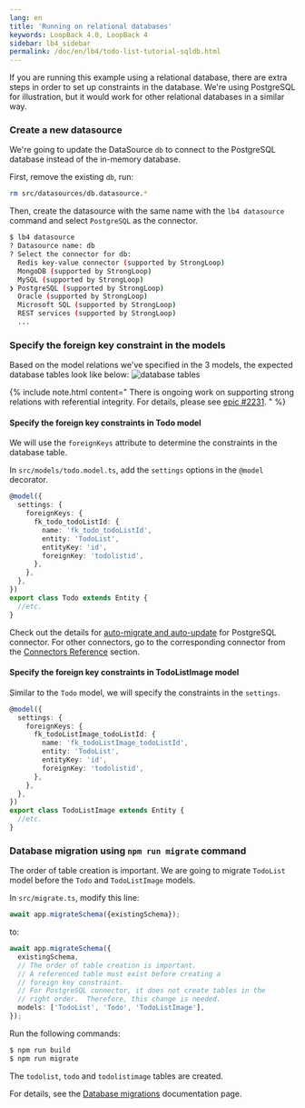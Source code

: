 ```yaml
---
lang: en
title: 'Running on relational databases'
keywords: LoopBack 4.0, LoopBack 4
sidebar: lb4_sidebar
permalink: /doc/en/lb4/todo-list-tutorial-sqldb.html
---
```


If you are running this example using a relational database, there are extra
steps in order to set up constraints in the database. We're using PostgreSQL for
illustration, but it would work for other relational databases in a similar way.

### Create a new datasource

We're going to update the DataSource `db` to connect to the PostgreSQL database
instead of the in-memory database.

First, remove the existing `db`, run:

```sh
rm src/datasources/db.datasource.*
```

Then, create the datasource with the same name with the `lb4 datasource` command
and select `PostgreSQL` as the connector.

```sh
$ lb4 datasource
? Datasource name: db
? Select the connector for db:
  Redis key-value connector (supported by StrongLoop)
  MongoDB (supported by StrongLoop)
  MySQL (supported by StrongLoop)
❯ PostgreSQL (supported by StrongLoop)
  Oracle (supported by StrongLoop)
  Microsoft SQL (supported by StrongLoop)
  REST services (supported by StrongLoop)
  ...
```

### Specify the foreign key constraint in the models

Based on the model relations we've specified in the 3 models, the expected
database tables look like below:
![database tables](todo-list-tutorial-dbtables.png)

{% include note.html content="
There is ongoing work on supporting strong relations with referential integrity.  For details, please see [epic #2231](https://github.com/strongloop/loopback-next/issues/2331).
" %}

#### Specify the foreign key constraints in Todo model

We will use the `foreignKeys` attribute to determine the constraints in the
database table.

In `src/models/todo.model.ts`, add the `settings` options in the `@model`
decorator.

```ts
@model({
  settings: {
    foreignKeys: {
      fk_todo_todoListId: {
        name: 'fk_todo_todoListId',
        entity: 'TodoList',
        entityKey: 'id',
        foreignKey: 'todolistid',
      },
    },
  },
})
export class Todo extends Entity {
  //etc.
}
```

Check out the details for
[auto-migrate and auto-update](https://loopback.io/doc/en/lb3/PostgreSQL-connector.html#auto-migrateauto-update-models-with-foreign-keys)
for PostgreSQL connector. For other connectors, go to the corresponding
connector from the
[Connectors Reference](https://loopback.io/doc/en/lb3/Connectors-reference.html)
section.

#### Specify the foreign key constraints in TodoListImage model

Similar to the `Todo` model, we will specify the constraints in the `settings`.

```ts
@model({
  settings: {
    foreignKeys: {
      fk_todoListImage_todoListId: {
        name: 'fk_todoListImage_todoListId',
        entity: 'TodoList',
        entityKey: 'id',
        foreignKey: 'todolistid',
      },
    },
  },
})
export class TodoListImage extends Entity {
  //etc.
}
```

### Database migration using `npm run migrate` command

The order of table creation is important. We are going to migrate `TodoList`
model before the `Todo` and `TodoListImage` models.

In `src/migrate.ts`, modify this line:

```ts
await app.migrateSchema({existingSchema});
```

to:

```ts
await app.migrateSchema({
  existingSchema,
  // The order of table creation is important.
  // A referenced table must exist before creating a
  // foreign key constraint.
  // For PostgreSQL connector, it does not create tables in the
  // right order.  Therefore, this change is needed.
  models: ['TodoList', 'Todo', 'TodoListImage'],
});
```

Run the following commands:

```sh
$ npm run build
$ npm run migrate
```

The `todolist`, `todo` and `todolistimage` tables are created.

For details, see the [Database migrations](Database-migrations.md) documentation
page.
